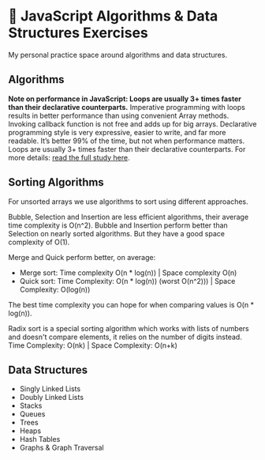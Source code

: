 # 🧮 JavaScript Algorithms & Data Structures Exercises

My personal practice space around algorithms and data structures.

## Algorithms
**Note on performance in JavaScript: Loops are usually 3+ times faster than their declarative counterparts.**
Imperative programming with loops results in better performance than using convenient Array methods. Invoking callback function is not free and adds up for big arrays. Declarative programming style is very expressive, easier to write, and far more readable. It’s better 99% of the time, but not when performance matters. Loops are usually 3+ times faster than their declarative counterparts.
For more details: [read the full study here](https://leanylabs.com/blog/js-forEach-map-reduce-vs-for-for_of/).

## Sorting Algorithms
For unsorted arrays we use algorithms to sort using different approaches.

Bubble, Selection and Insertion are less efficient algorithms, their average time complexity is O(n^2). Bubble and Insertion perform better than Selection on nearly sorted algorithms.
But they have a good space complexity of O(1).

Merge and Quick perform better, on average:
- Merge sort: Time complexity O(n * log(n)) | Space complexity O(n) 
- Quick sort: Time Complexity: O(n * log(n)) (worst O(n^2))) | Space Complexity: O(log(n))

The best time complexity you can hope for when comparing values is O(n * log(n)).

Radix sort is a special sorting algorithm which works with lists of numbers and doesn't compare elements, it relies on the number of digits instead.
Time Complexity: O(nk) | Space Complexity: O(n+k)

## Data Structures
- Singly Linked Lists
- Doubly Linked Lists
- Stacks
- Queues
- Trees
- Heaps
- Hash Tables
- Graphs & Graph Traversal